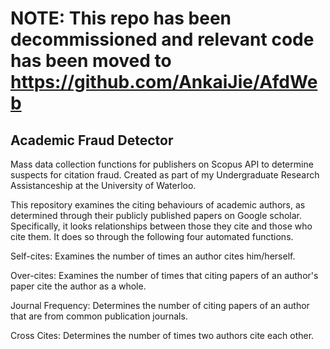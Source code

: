 # NOTE: This repo has been decommissioned and relevant code has been moved to https://github.com/AnkaiJie/AfdWeb

## Academic Fraud Detector
Mass data collection functions for publishers on Scopus API to determine suspects for citation fraud. Created as part of my Undergraduate Research Assistanceship at the University of Waterloo.

This repository examines the citing behaviours of academic authors, as determined through their publicly published papers on Google scholar. Specifically, it looks relationships between those they cite and those who cite them. It does so through the following four automated functions.

Self-cites: Examines the number of times an author cites him/herself.

Over-cites: Examines the number of times that citing papers of an author's paper cite the author as a whole.

Journal Frequency: Determines the number of citing papers of an author that are from common publication journals. 

Cross Cites: Determines the number of times two authors cite each other. 
